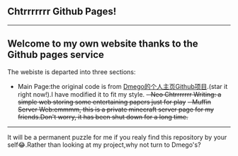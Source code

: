 ## Chtrrrrrrr Github Pages!
---
Welcome to my own website thanks to the Github pages service
---
The webiste is departed into three sections:
- Main Page:the original code is from [Dmego的个人主页Github项目](https://github.com/dmego/home.github.io?tab=readme-ov-file).(star it right now!).I have modified it to fit my style.
~~- Neo Chtrrrrrrr Writing: a simple web storing some entertaining papers just for play~~
~~- Muffin Server Web:emmmm, this is a private minecraft server page for my friends.Don't worry, it has been shut down for a long time.~~
---
It will be a permanent puzzle for me if you realy find this repository by your self😂.Rather than looking at my project,why not turn to Dmego's?
